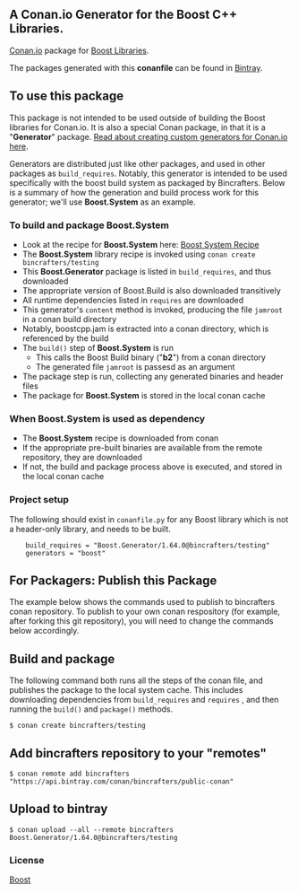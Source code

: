 ## A Conan.io Generator for the Boost C++ Libraries.

[Conan.io](https://conan.io) package for [Boost Libraries](http://www.boost.org/doc/libs/1_65_1/libs/libraries.htm).

The packages generated with this **conanfile** can be found in [Bintray](https://bintray.com/bincrafters/public-conan/Boost.Generator%3Abincrafters).

## To use this package

This package is not intended to be used outside of building the Boost libraries for Conan.io. It is also a special Conan package, in that it is a "**Generator**" package.  [Read about creating custom generators for Conan.io here](conanio.readthedocs.io/en/latest/howtos/dyn_generators.html).  

Generators are distributed just like other packages, and used in other packages as `build_requires`.  Notably, this generator is intended to be used specifically with the boost build system as packaged by Bincrafters.  Below is a summary of how the generation and build process work for this generator; we'll use **Boost.System** as an example. 

### To build and package Boost.System
* Look at the recipe for **Boost.System** here: [Boost System Recipe](https://github.com/bincrafters/conan-boost-system)
* The **Boost.System** library recipe is invoked using `conan create bincrafters/testing`
* This **Boost.Generator** package is listed in `build_requires`, and thus downloaded
* The appropriate version of Boost.Build is also downloaded transitively
* All runtime dependencies listed in `requires` are downloaded
* This generator's `content` method is invoked, producing the file `jamroot` in a conan build directory
* Notably, boostcpp.jam is extracted into a conan directory, which is referenced by the build
* The `build()` step of **Boost.System** is run
  * This calls the Boost Build binary ("**b2**") from a conan directory
  * The generated file `jamroot` is passesd as an argument
* The package step is run, collecting any generated binaries and header files
* The package for **Boost.System** is stored in the local conan cache

### When **Boost.System** is used as dependency
* The **Boost.System** recipe is downloaded from conan
* If the appropriate pre-built binaries are available from the remote repository, they are downloaded
* If not, the build and package process above is executed, and stored in the local conan cache


### Project setup

The following should exist in `conanfile.py` for any Boost library which is not a header-only library, and needs to be built. 

```
	build_requires = "Boost.Generator/1.64.0@bincrafters/testing"
    generators = "boost"
```
	
## For Packagers: Publish this Package

The example below shows the commands used to publish to bincrafters conan repository. To publish to your own conan respository (for example, after forking this git repository), you will need to change the commands below accordingly. 

## Build  and package 

The following command both runs all the steps of the conan file, and publishes the package to the local system cache.  This includes downloading dependencies from `build_requires` and `requires` , and then running the `build()` and `package()` methods. 

    $ conan create bincrafters/testing
	
## Add bincrafters repository to your "remotes"

	$ conan remote add bincrafters "https://api.bintray.com/conan/bincrafters/public-conan"

## Upload to bintray 

    $ conan upload --all --remote bincrafters Boost.Generator/1.64.0@bincrafters/testing

### License
[Boost](LICENSE)
